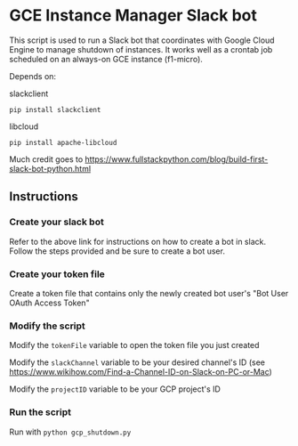 # GCE Instance Manager Slack bot

This script is used to run a Slack bot that coordinates with Google Cloud Engine to manage shutdown of instances. It works well as a crontab job scheduled on an always-on GCE instance (f1-micro). 

Depends on: 

slackclient

`pip install slackclient`

libcloud

`pip install apache-libcloud`

Much credit goes to https://www.fullstackpython.com/blog/build-first-slack-bot-python.html 

## Instructions

### Create your slack bot

Refer to the above link for instructions on how to create a bot in slack. Follow the steps provided and be sure to create a bot user.

### Create your token file

Create a token file that contains only the newly created bot user's "Bot User OAuth Access Token"

### Modify the script

Modify the `tokenFile` variable to open the token file you just created

Modify the `slackChannel` variable to be your desired channel's ID (see https://www.wikihow.com/Find-a-Channel-ID-on-Slack-on-PC-or-Mac)

Modify the `projectID` variable to be your GCP project's ID

### Run the script

Run with `python gcp_shutdown.py`
